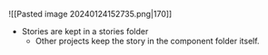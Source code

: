 ![[Pasted image 20240124152735.png|170]]
- Stories are kept in a stories folder
	- Other projects keep the story in the component folder itself.